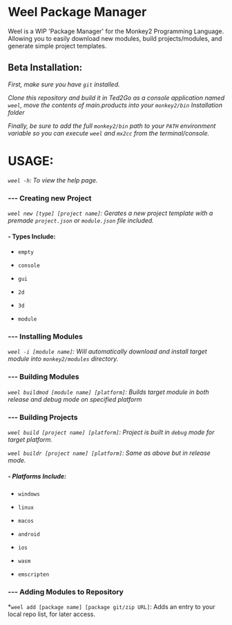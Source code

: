 # Weel Package Manager

Weel is a WIP 'Package Manager' for the Monkey2 Programming Language. Allowing you to easily download new modules, build projects/modules, and generate simple project templates.

## Beta Installation:

*First, make sure you have `git` installed.*

*Clone this repository and build it in Ted2Go as a console application named `weel`, move the contents of main.products into your `monkey2/bin` Installation folder*

*Finally, be sure to add the full `monkey2/bin` path to your `PATH` environment variable so you can execute `weel` and `mx2cc` from the terminal/console.*

# USAGE:

*`weel -h`: To view the help page.*

### --- Creating new Project

*`weel new [type] [project name]`: Gerates a new project template with a premade `project.json` or `module.json` file included.*

#### - Types Include:

* `empty`

* `console`

* `gui`

* `2d`

* `3d`

* `module`

### --- Installing Modules

*`weel -i [module name]`: Will automatically download and install target module into `monkey2/modules` directory.*

### --- Building Modules

*`weel buildmod [module name] [platform]`: Builds target module in both release and debug mode on specified platform*

### --- Building Projects

*`weel build [project name] [platform]`: Project is built in `debug` mode for target platform.*

*`weel buildr [project name] [platform]`: Same as above but in release mode.*

##### - Platforms Include:

* `windows`

* `linux`

* `macos`

* `android`

* `ios`

* `wasm`

* `emscripten`

### --- Adding Modules to Repository

*`weel add [package name] [package git/zip URL]`: Adds an entry to your local repo list, for later access.
